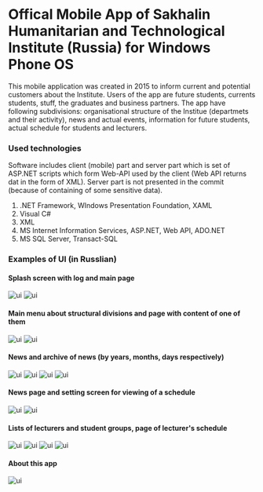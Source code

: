 # Offical Mobile App of Sakhalin Humanitarian and Technological Institute (Russia) for Windows Phone OS

This mobile application was created in 2015 to inform current and potential customers about the Institute. Users of the app are future students, currents students, stuff, the graduates and business partners. The app have following subdivisions: organisational structure of the Institue (departmets and their activity), news and actual events, information for future students, actual schedule for students and lecturers. 

### Used technologies

Software includes client (mobile) part and server part which is set of ASP.NET scripts which form Web-API used by the client (Web API returns dat in the form of XML). Server part is not presented in the commit (because of containing of some sensitive data).

1. .NET Framework, WIndows Presentation Foundation, XAML
2. Visual C#
3. XML
4. MS Internet Information Services, ASP.NET, Web API, ADO.NET
5. MS SQL Server, Transact-SQL

### Examples of UI (in Russlian)

#### Splash screen with log and main page
![ui](https://github.com/PavelSobolev/Windows-Phone-App/blob/master/uiimg/w0.png) ![ui](https://github.com/PavelSobolev/Windows-Phone-App/blob/master/uiimg/w1.png) 

#### Main menu about structural divisions and page with content of one of them
![ui](https://github.com/PavelSobolev/Windows-Phone-App/blob/master/uiimg/w2.png) ![ui](https://github.com/PavelSobolev/Windows-Phone-App/blob/master/uiimg/w3.png) 

#### News and archive of news (by years, months, days respectively)
![ui](https://github.com/PavelSobolev/Windows-Phone-App/blob/master/uiimg/w4.png) ![ui](https://github.com/PavelSobolev/Windows-Phone-App/blob/master/uiimg/w5.png) ![ui](https://github.com/PavelSobolev/Windows-Phone-App/blob/master/uiimg/w6.png) ![ui](https://github.com/PavelSobolev/Windows-Phone-App/blob/master/uiimg/w7.png) 

#### News page and setting screen for viewing of a schedule
![ui](https://github.com/PavelSobolev/Windows-Phone-App/blob/master/uiimg/w8.png) ![ui](https://github.com/PavelSobolev/Windows-Phone-App/blob/master/uiimg/w9.png) 

#### Lists of lecturers and student groups, page of lecturer's schedule
![ui](https://github.com/PavelSobolev/Windows-Phone-App/blob/master/uiimg/w10.png) ![ui](https://github.com/PavelSobolev/Windows-Phone-App/blob/master/uiimg/w11.png) ![ui](https://github.com/PavelSobolev/Windows-Phone-App/blob/master/uiimg/w12.png) ![ui](https://github.com/PavelSobolev/Windows-Phone-App/blob/master/uiimg/w13.png) 

#### About this app
![ui](https://github.com/PavelSobolev/Windows-Phone-App/blob/master/uiimg/w14.png)
